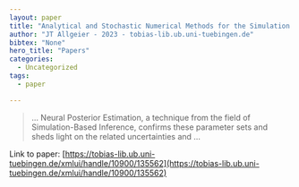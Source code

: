 ```yaml
---
layout: paper
title: "Analytical and Stochastic Numerical Methods for the Simulation of Subsurface Flow in Floodplains"
author: "JT Allgeier - 2023 - tobias-lib.ub.uni-tuebingen.de"
bibtex: "None"
hero_title: "Papers"
categories:
  - Uncategorized
tags:
  - paper

---
```

>… Neural Posterior Estimation, a technique from the field of Simulation-Based Inference, confirms these parameter sets and sheds light on the related uncertainties and …

Link to paper: [https://tobias-lib.ub.uni-tuebingen.de/xmlui/handle/10900/135562](https://tobias-lib.ub.uni-tuebingen.de/xmlui/handle/10900/135562)
